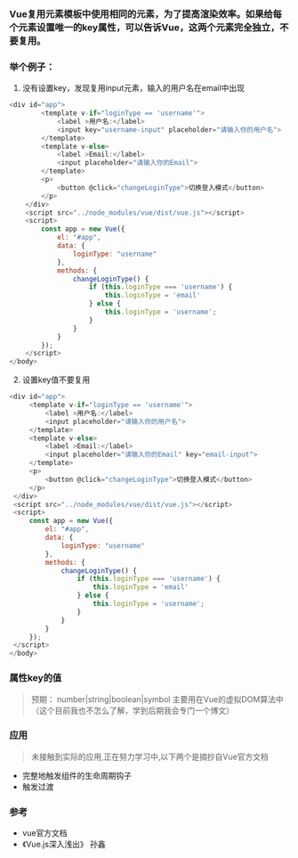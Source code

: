 ### Vue复用元素模板中使用相同的元素，为了提高渲染效率。如果给每个元素设置唯一的key属性，可以告诉Vue，这两个元素完全独立，不要复用。

### 举个例子：

1. 没有设置key，发现复用input元素，输入的用户名在email中出现
```js
<div id="app">
        <template v-if="loginType == 'username'">
            <label >用户名:</label>
            <input key="username-input" placeholder="请输入你的用户名">
        </template>
        <template v-else>
            <label >Email:</label>
            <input placeholder="请输入你的Email">
        </template>
        <p>
            <button @click="changeLoginType">切换登入模式</button>
        </p>
    </div>
    <script src="../node_modules/vue/dist/vue.js"></script>
    <script>
        const app = new Vue({
            el: "#app",
            data: {
                loginType: "username"
            },
            methods: {
                changeLoginType() {
                    if (this.loginType === 'username') {
                        this.loginType = 'email'
                    } else {
                        this.loginType = 'username';
                    }
                }
            }
        });
    </script>
</body>
```

2. 设置key值不要复用

```js
<div id="app">
     <template v-if="loginType == 'username'">
         <label >用户名:</label>
         <input placeholder="请输入你的用户名">
     </template>
     <template v-else>
         <label >Email:</label>
         <input placeholder="请输入你的Email" key="email-input">
     </template>
     <p>
         <button @click="changeLoginType">切换登入模式</button>
     </p>
 </div>
 <script src="../node_modules/vue/dist/vue.js"></script>
 <script>
     const app = new Vue({
         el: "#app",
         data: {
             loginType: "username"
         },
         methods: {
             changeLoginType() {
                 if (this.loginType === 'username') {
                     this.loginType = 'email'
                 } else {
                     this.loginType = 'username';
                 }
             }
         }
     });
 </script>
</body>
```




### 属性key的值
> 预期： number|string|boolean|symbol
> 主要用在Vue的虚拟DOM算法中（这个目前我也不怎么了解，学到后期我会专门一个博文）



### 应用

> 未接触到实际的应用,正在努力学习中,以下两个是摘抄自Vue官方文档

- 完整地触发组件的生命周期钩子
- 触发过渡



### 参考

- vue官方文档
- 《Vue.js深入浅出》 孙鑫